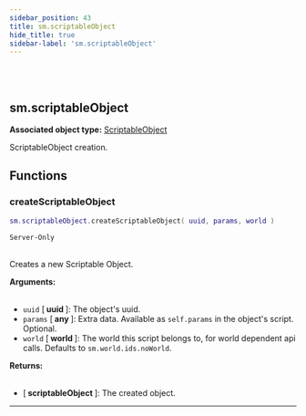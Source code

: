 ```yaml
---
sidebar_position: 43
title: sm.scriptableObject
hide_title: true
sidebar-label: 'sm.scriptableObject'
---
```


<br></br>

## sm.scriptableObject

**Associated object type:** [ScriptableObject](/lua/Game-Script-Environment/Userdata/ScriptableObject)

ScriptableObject creation.

## Functions

### createScriptableObject

```lua
sm.scriptableObject.createScriptableObject( uuid, params, world )
```
<code>Server-Only</code> <br></br>

Creates a new Scriptable Object.

<strong>Arguments:</strong> <br></br>

- <code>uuid</code> [<strong> uuid </strong>]: The object's uuid.
- <code>params</code> [<strong> any </strong>]: Extra data. Available as <code>self.params</code> in the object's script. Optional.
- <code>world</code> [<strong> world </strong>]: The world this script belongs to, for world dependent api calls. Defaults to <code>sm.world.ids.noWorld</code>.

<strong>Returns:</strong> <br></br>

- [<strong> scriptableObject </strong>]: The created object.

---


